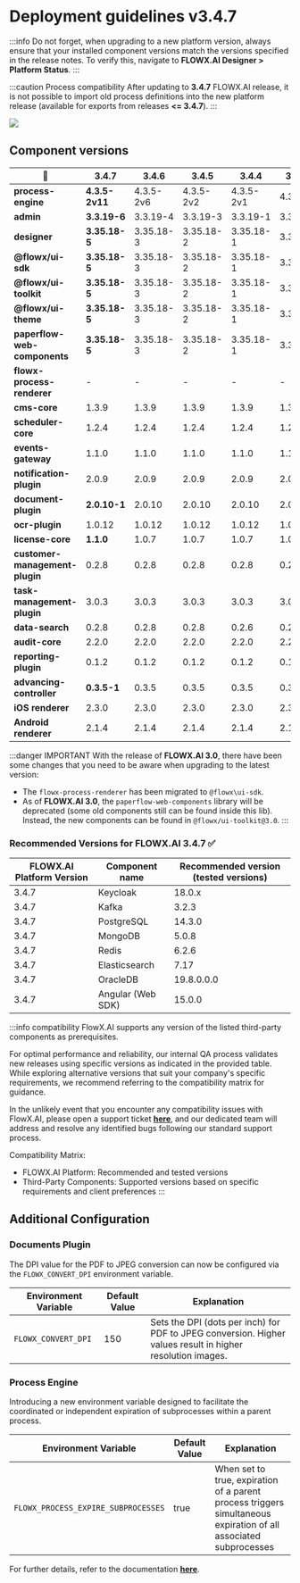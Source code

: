 # Deployment guidelines v3.4.7

:::info
Do not forget, when upgrading to a new platform version, always ensure that your installed component versions match the versions specified in the release notes. To verify this, navigate to **FLOWX.AI Designer > Platform Status**.
:::

:::caution Process compatibility
After updating to **3.4.7** FLOWX.AI release, it is not possible to import old process definitions into the new platform release (available for exports from releases **<= 3.4.7**).
:::

![](https://s3.eu-west-1.amazonaws.com/docx.flowx.ai/release-notes/release_platform_version_check.png)

## Component versions   

| 🧩                             | 3.4.7          | 3.4.6     | 3.4.5     | 3.4.4     | 3.4.3   | 3.4.2  | 3.4.1  | 3.4.0  | 3.3.0   | 3.2.0  | 3.1.0  | 3.0.0  | 2.14.0   | 2.13.0  | 2.12.0  | 2.11.0  | 2.10.0  |
| ------------------------------ | -------------- | --------- | --------- | --------- | ------- | ------ | ------ | ------ | ------- | ------ | ------ | ------ | -------- | ------- | ------- | ------- | ------- |
| **process-engine**             | **4.3.5-2v11** | 4.3.5-2v6 | 4.3.5-2v2 | 4.3.5-2v1 | 4.3.5   | 4.3.2  | 4.3.1  | 4.1.0  | 3.6.0   | 2.2.1  | 2.1.2  | 2.0.7  | 0.4.104  | 0.4.95  | 0.4.90  | 0.4.83  | 0.4.60  |
| **admin**                      | **3.3.19-6**   | 3.3.19-4  | 3.3.19-3  | 3.3.19-1  | 3.3.19  | 3.3.10 | 3.3.7  | 3.1.1  | 2.5.2   | 2.2.2  | 2.1.3  | 2.0.8  | 0.3.119  | 0.3.103 | 0.3.92  | 0.3.81  | 0.3.60  |
| **designer**                   | **3.35.18-5**  | 3.35.18-3 | 3.35.18-2 | 3.35.18-1 | 3.35.18 | 3.35.9 | 3.35.6 | 3.33.2 | 3.28.11 | 3.21.1 | 3.15.1 | 3.2.1  | 2.78.4-1 | 2.63.6  | 2.60.7  | 2.48.9  | 2.39.2  |
| **@flowx/ui-sdk**              | **3.35.18-5**  | 3.35.18-3 | 3.35.18-2 | 3.35.18-1 | 3.35.18 | 3.35.9 | 3.35.6 | 3.33.2 | 3.28.11 | 3.21.1 | 3.15.1 | 3.2.1  | n/a      | n/a     | n/a     | n/a     | n/a     |
| **@flowx/ui-toolkit**          | **3.35.18-5**  | 3.35.18-3 | 3.35.18-2 | 3.35.18-1 | 3.35.18 | 3.35.9 | 3.35.6 | 3.33.2 | 3.28.11 | 3.21.1 | 3.15.1 | 3.2.1  | n/a      | n/a     | n/a     | n/a     | n/a     |
| **@flowx/ui-theme**            | **3.35.18-5**  | 3.35.18-3 | 3.35.18-2 | 3.35.18-1 | 3.35.18 | 3.35.9 | 3.35.6 | 3.33.2 | 3.28.11 | 3.21.1 | 3.15.1 | 3.2.1  | n/a      | n/a     | n/a     | n/a     | n/a     |
| **paperflow-web-components**   | **3.35.18-5**  | 3.35.18-3 | 3.35.18-2 | 3.35.18-1 | 3.35.18 | 3.35.9 | 3.35.6 | 3.33.2 | 3.28.11 | 3.21.1 | 3.15.1 | 3.2.1  | 2.78.4-1 | 2.63.6  | 2.60.7  | 0.2.10  | 0.2.10  |
| **flowx-process-renderer**     | -              | -         | -         | -         | -       | -      | -      | -      | -       | -      | -      | -      | 2.78.4-1 | 2.63.6  | 2.60.7  | 2.48.9  | 2.39.2  |
| **cms-core**                   | 1.3.9          | 1.3.9     | 1.3.9     | 1.3.9     | 1.3.9   | 1.3.9  | 1.3.9  | 1.3.6  | 1.3.0   | 1.2.0  | 1.0.3  | 1.0.2  | 0.2.38   | 0.2.36  | 0.2.33  | 0.2.30  | 0.2.25  |
| **scheduler-core**             | 1.2.4          | 1.2.4     | 1.2.4     | 1.2.4     | 1.2.4   | 1.2.4  | 1.2.4  | 1.1.0  | 1.0.4   | 1.0.4  | 1.0.4  | 1.0.1  | 0.0.34   | 0.0.34  | 0.0.34  | 0.0.33  | 0.0.28  |
| **events-gateway**             | 1.1.0          | 1.1.0     | 1.1.0     | 1.1.0     | 1.1.0   | 1.1.0  | 1.1.0  | 1.0.6  | 1.0.2   | -      | -      | -      | -        | -       | -       | -       | -       |
| **notification-plugin**        | 2.0.9          | 2.0.9     | 2.0.9     | 2.0.9     | 2.0.9   | 2.0.8  | 2.0.8  | 2.0.5  | 2.0.4   | 2.0.4  | 2.0.3  | 2.0.1  | 1.0.206  | 1.0.206 | 1.0.206 | 1.0.205 | 1.0.200 |
| **document-plugin**            | **2.0.10-1**   | 2.0.10    | 2.0.10    | 2.0.10    | 2.0.10  | 2.0.8  | 2.0.8  | 2.0.6  | 2.0.4   | 2.0.3  | 2.0.3  | 2.0.2  | 1.0.53   | 1.0.53  | 1.0.53  | 1.0.52  | 1.0.47  |
| **ocr-plugin**                 | 1.0.12         | 1.0.12    | 1.0.12    | 1.0.12    | 1.0.12  | 1.0.12 | 1.0.12 | 1.0.8  | 1.0.8   | 1.0.2  | 0.1.33 | 0.1.33 | 0.1.33   | 0.1.33  | 0.1.5   | 0.1.5   | 0.1.5   |
| **license-core**               | **1.1.0**      | 1.0.7     | 1.0.7     | 1.0.7     | 1.0.7   | 1.0.7  | 1.0.7  | 1.0.4  | 1.0.2   | 1.0.2  | 1.0.2  | 1.0.1  | 0.1.28   | 0.1.28  | 0.1.28  | 0.1.27  | 0.1.23  |
| **customer-management-plugin** | 0.2.8          | 0.2.8     | 0.2.8     | 0.2.8     | 0.2.8   | 0.2.8  | 0.2.8  | 0.2.6  | 0.2.4   | 0.2.3  | 0.2.3  | 0.2.1  | 0.1.28   | 0.1.28  | 0.1.28  | 0.1.27  | 0.1.23  |
| **task-management-plugin**     | 3.0.3          | 3.0.3     | 3.0.3     | 3.0.3     | 3.0.3   | 3.0.3  | 3.0.3  | 3.0.0  | 2.1.2   | 1.0.4  | 1.0.4  | 1.0.1  | 0.0.42   | 0.0.42  | 0.0.40  | 0.0.37  | 0.0.29  |
| **data-search**                | 0.2.8          | 0.2.8     | 0.2.8     | 0.2.6     | 0.2.6   | 0.2.6  | 0.2.6  | 0.2.3  | 0.2.0   | 0.1.4  | 0.1.4  | 0.1.3  | 0.0.8    | 0.0.8   | 0.0.6   | n/a     | n/a     |
| **audit-core**                 | 2.2.0          | 2.2.0     | 2.2.0     | 2.2.0     | 2.2.0   | 2.1.3  | 2.1.3  | 2.1.0  | 1.0.6   | 1.0.5  | 1.0.4  | 1.0.1  | 0.0.8    | 0.0.5   | n/a     | n/a     | n/a     |
| **reporting-plugin**           | 0.1.2          | 0.1.2     | 0.1.2     | 0.1.2     | 0.1.2   | 0.1.2  | 0.1.2  | 0.1.2  | 0.0.40  | 0.0.40 | 0.0.40 | 0.0.39 | 0.0.39   | n/a     | n/a     | n/a     | n/a     |
| **advancing-controller**       | **0.3.5-1**    | 0.3.5     | 0.3.5     | 0.3.5     | 0.3.5   | 0.3.5  | 0.3.5  | 0.3.2  | 0.3.0   | 0.1.4  | 0.1.4  | 0.1.2  | 0.0.6    | n/a     | n/a     | n/a     | n/a     |
| **iOS renderer**               | 2.3.0          | 2.3.0     | 2.3.0     | 2.3.0     | 2.3.0   | 2.3.0  | 2.3.0  | 2.3.0  | 2.1.0   | 2.0.1  | 2.0.0  | 2.0.0  | n/a      | n/a     | n/a     | n/a     | n/a     |
| **Android renderer**           | 2.1.4          | 2.1.4     | 2.1.4     | 2.1.4     | 2.1.4   | 2.1.4  | 2.1.4  | 2.1.4  | 2.0.1   | 2.0.1  | 2.0.1  | 2.0.1  | n/a      | n/a     | n/a     | n/a     | n/a     |

:::danger IMPORTANT
With the release of **FLOWX.AI 3.0**, there have been some changes that you need to be aware when upgrading to the latest version:
* The `flowx-process-renderer` has been migrated to `@flowx\ui-sdk`.
* As of **FLOWX.AI 3.0**, the `paperflow-web-components` library will be deprecated (some old components still can be found inside this lib). Instead, the new components can be found in `@flowx/ui-toolkit@3.0`.
:::


### Recommended Versions for FLOWX.AI 3.4.7 ✅

| FLOWX.AI Platform Version | Component name    | Recommended version (tested versions) |
| ------------------------- | ----------------- | ------------------------------------- |
| 3.4.7                     | Keycloak          | 18.0.x                                |
| 3.4.7                     | Kafka             | 3.2.3                                 |
| 3.4.7                     | PostgreSQL        | 14.3.0                                |
| 3.4.7                     | MongoDB           | 5.0.8                                 |
| 3.4.7                     | Redis             | 6.2.6                                 |
| 3.4.7                     | Elasticsearch     | 7.17                                  |
| 3.4.7                     | OracleDB          | 19.8.0.0.0                            |
| 3.4.7                     | Angular (Web SDK) | 15.0.0                                |


:::info compatibility
FlowX.AI supports any version of the listed third-party components as prerequisites.

For optimal performance and reliability, our internal QA process validates new releases using specific versions as indicated in the provided table.
While exploring alternative versions that suit your company's specific requirements, we recommend referring to the compatibility matrix for guidance.

In the unlikely event that you encounter any compatibility issues with FlowX.AI, please open a support ticket [**here**](https://support.flowx.ai/), and our dedicated team will address and resolve any identified bugs following our standard support process.

Compatibility Matrix:

* FLOWX.AI Platform: Recommended and tested versions
* Third-Party Components: Supported versions based on specific requirements and client preferences
:::

## Additional Configuration

### Documents Plugin 

The DPI value for the PDF to JPEG conversion can now be configured via the `FLOWX_CONVERT_DPI` environment variable.
    
| Environment Variable | Default Value | Explanation                                                                                                |
| -------------------- | ------------- | ---------------------------------------------------------------------------------------------------------- |
| `FLOWX_CONVERT_DPI`  | 150           | Sets the DPI (dots per inch) for PDF to JPEG conversion. Higher values result in higher resolution images. |

### Process Engine

Introducing a new environment variable designed to facilitate the coordinated or independent expiration of subprocesses within a parent process. 

| Environment Variable                | Default Value | Explanation                                                                 |
| ----------------------------------- | ------------- | --------------------------------------------------------------------------- |
| `FLOWX_PROCESS_EXPIRE_SUBPROCESSES` | true          | When set to true, expiration of a parent process triggers simultaneous expiration of all associated subprocesses |

For further details, refer to the documentation [<u>**here**</u>](../../docs/platform-setup-guides/flowx-engine-setup-guide#managing-subprocesses-expiration).








